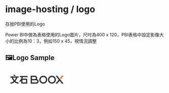# image-hosting / logo
存放PBI使用的Logo

Power BI中做為表格使用的Logo圖片，尺吋為400 x 120，PBI表格中設定影像大小的比例為10：3，例如150 x 45，視情況調整


## 🖼️Logo Sample
<img src="https://github.com/swift-ec/image-hosting/blob/main/logo/Boox.png?raw=true" alt="Logo Sample" width="200" height="60">
